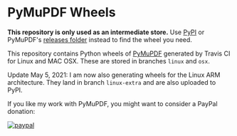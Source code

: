# PyMuPDF Wheels
**This repository is only used as an intermediate store.** Use [PyPI](https://pypi.org/project/PyMuPDF/) or PyMuPDF's [releases folder](https://github.com/rk700/pymupdf/releases) instead to find the wheel you need.

This repository contains Python wheels of [PyMuPDF](https://github.com/pymupdf/PyMuPDF) generated by Travis CI for Linux and MAC OSX.
These are stored in branches `linux` and `osx`.

Update May 5, 2021:
I am now also generating wheels for the Linux ARM architecture. They land in branch ``linux-extra`` and are also uploaded to PyPI.

If you like my work with PyMuPDF, you might want to consider a PayPal donation:

[![paypal](https://www.paypalobjects.com/en_US/i/btn/btn_donateCC_LG.gif)](https://www.paypal.com/cgi-bin/webscr?cmd=_s-xclick&hosted_button_id=PE6665GMGMDEY&source=url)
